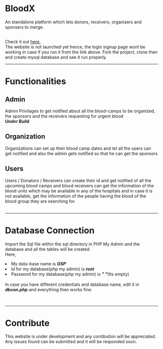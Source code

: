 # BloodX
An standalone platform which lets donors, receivers, organizers and sponsers to merge.

<br>
Check it out <a href="https://diveshlunker.github.io/BloodX/index.html">here.</a><br>
The website is not launched yet hence, the login signup page wont be working in case if you run it from the link above.
Fork the project, clone then and create mysql database and see it run properly.
<br><hr>

<h1><b>Functionalities</b></h1>
<h2><b>Admin</b></h2>
Admin Privilages to get notified about all the blood-camps to be organized, the sponsors and the receivers requesting for urgent blood
<br><i><b>Under Build</b></i>

<h2><b>Organization</b></h2>
Organizations can set up their blood camp dates and let all the users can get notified and also the admin gets notified so that he can get the sponsors 

<h2><b>Users</b></h2>
Users / Donators / Receivers can create their id and get notified of all the upcoming blood camps and blood receivers can get the information of the blood units which may be available in any of the hospitals and in case it is not available, get the information of the people having the blood of the blood group they are searching for.
<br><br><hr>
<h1><b>Database Connection</b></h1>

Import the Sql file within the sql directory in PHP My Admin and the database and all the tables will be created.<br>
Here,
<li>My data-base name is <b><i>OSP</i></b></li>
<li>Id for my database(php my admin) is <b><i>root</b></i></li>
<li>Password for my database(php my admin) is <b><i>" "</i></b>(Its empty)</li>

<br>
In case you have different credentials and database name, edit it in <b><i>dbcon.php</i></b> and everything then works fine.

<br><hr>
<h1><b>Contribute</b></h1>
This website is under development and any contibution will be appreciated.<br>
Any issues found can be submitted and it will be responded soon.
